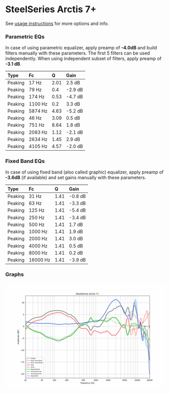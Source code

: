 # SteelSeries Arctis 7+
See [usage instructions](https://github.com/jaakkopasanen/AutoEq#usage) for more options and info.

### Parametric EQs
In case of using parametric equalizer, apply preamp of **-4.0dB** and build filters manually
with these parameters. The first 5 filters can be used independently.
When using independent subset of filters, apply preamp of **-3.1 dB**.

| Type    | Fc      |    Q | Gain    |
|:--------|:--------|:-----|:--------|
| Peaking | 17 Hz   | 2.01 | 2.5 dB  |
| Peaking | 79 Hz   | 0.4  | -2.9 dB |
| Peaking | 174 Hz  | 0.53 | -4.7 dB |
| Peaking | 1100 Hz | 0.2  | 3.3 dB  |
| Peaking | 5874 Hz | 4.63 | -5.2 dB |
| Peaking | 46 Hz   | 3.09 | 0.5 dB  |
| Peaking | 751 Hz  | 8.64 | 1.8 dB  |
| Peaking | 2083 Hz | 1.12 | -2.1 dB |
| Peaking | 2634 Hz | 1.45 | 2.9 dB  |
| Peaking | 4105 Hz | 4.57 | -2.0 dB |

### Fixed Band EQs
In case of using fixed band (also called graphic) equalizer, apply preamp of **-3.6dB**
(if available) and set gains manually with these parameters.

| Type    | Fc       |    Q | Gain    |
|:--------|:---------|:-----|:--------|
| Peaking | 31 Hz    | 1.41 | -0.8 dB |
| Peaking | 63 Hz    | 1.41 | -3.3 dB |
| Peaking | 125 Hz   | 1.41 | -5.4 dB |
| Peaking | 250 Hz   | 1.41 | -3.4 dB |
| Peaking | 500 Hz   | 1.41 | 1.7 dB  |
| Peaking | 1000 Hz  | 1.41 | 1.9 dB  |
| Peaking | 2000 Hz  | 1.41 | 3.0 dB  |
| Peaking | 4000 Hz  | 1.41 | 0.5 dB  |
| Peaking | 8000 Hz  | 1.41 | 0.2 dB  |
| Peaking | 16000 Hz | 1.41 | -3.9 dB |

### Graphs
![](./SteelSeries%20Arctis%207+.png)